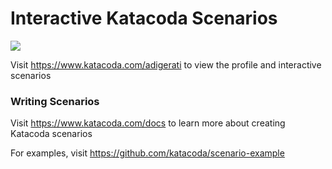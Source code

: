 # Interactive Katacoda Scenarios

[![](http://shields.katacoda.com/katacoda/adigerati/count.svg)](https://www.katacoda.com/adigerati "Get your profile on Katacoda.com")

Visit https://www.katacoda.com/adigerati to view the profile and interactive scenarios

### Writing Scenarios
Visit https://www.katacoda.com/docs to learn more about creating Katacoda scenarios

For examples, visit https://github.com/katacoda/scenario-example
